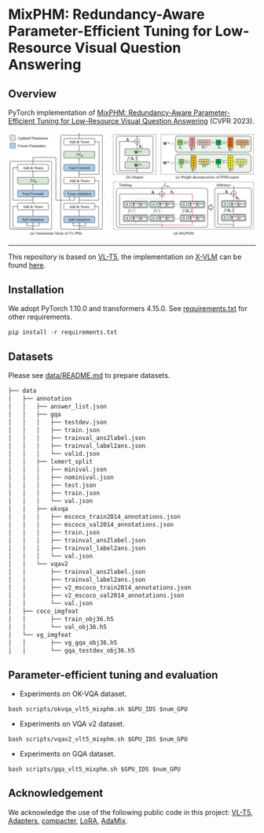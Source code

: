 # MixPHM: Redundancy-Aware Parameter-Efficient Tuning for Low-Resource Visual Question Answering

## Overview

PyTorch implementation of [MixPHM: Redundancy-Aware Parameter-Efficient Tuning for Low-Resource Visual Question Answering](https://arxiv.org/pdf/2303.01239.pdf) (CVPR 2023).

![](./snap/overview.jpg)

---
This repository is based on [VL-T5](https://github.com/j-min/VL-T5), the implementation on [X-VLM](https://github.com/zengyan-97/X-VLM) can be found [here](). 


## Installation

We adopt PyTorch 1.10.0 and transformers 4.15.0. See [requirements.txt](requirements.txt) for other requirements.

```shell
pip install -r requirements.txt
```

## Datasets

Please see [data/README.md](data/README.md) to prepare datasets.

```angular2html
├── data
│   ├── annotation
│   │   ├── answer_list.json
│   │   ├── gqa
│   │   │   ├── testdev.json
│   │   │   ├── train.json
│   │   │   ├── trainval_ans2label.json
│   │   │   ├── trainval_label2ans.json
│   │   │   └── valid.json
│   │   ├── lxmert_split
│   │   │   ├── minival.json
│   │   │   ├── nominival.json
│   │   │   ├── test.json
│   │   │   ├── train.json
│   │   │   └── val.json
│   │   ├── okvqa
│   │   │   ├── mscoco_train2014_annotations.json
│   │   │   ├── mscoco_val2014_annotations.json
│   │   │   ├── train.json
│   │   │   ├── trainval_ans2label.json
│   │   │   ├── trainval_label2ans.json
│   │   │   └── val.json
│   │   └── vqav2
│   │       ├── trainval_ans2label.json
│   │       ├── trainval_label2ans.json
│   │       ├── v2_mscoco_train2014_annotations.json
│   │       ├── v2_mscoco_val2014_annotations.json
│   │       └── val.json
│   ├── coco_imgfeat
│   │       ├── train_obj36.h5
│   │       └── val_obj36.h5
│   └── vg_imgfeat
│   │       ├── vg_gqa_obj36.h5
│   │       └── gqa_testdev_obj36.h5
```

## Parameter-efficient tuning and evaluation

- Experiments on OK-VQA dataset.
```shell
bash scripts/okvqa_vlt5_mixphm.sh $GPU_IDS $num_GPU
```
- Experiments on VQA v2 dataset.
```shell
bash scripts/vqav2_vlt5_mixphm.sh $GPU_IDS $num_GPU
```
- Experiments on GQA dataset.
```shell
bash scripts/gqa_vlt5_mixphm.sh $GPU_IDS $num_GPU
```


## Acknowledgement

We acknowledge the use of the following public code in this project: [VL-T5](https://github.com/j-min/VL-T5), [Adapters](https://github.com/Adapter-Hub/adapter-transformers), [compacter](https://github.com/rabeehk/compacter), [LoRA](https://github.com/microsoft/LoRA), [AdaMix](https://github.com/microsoft/AdaMix).

